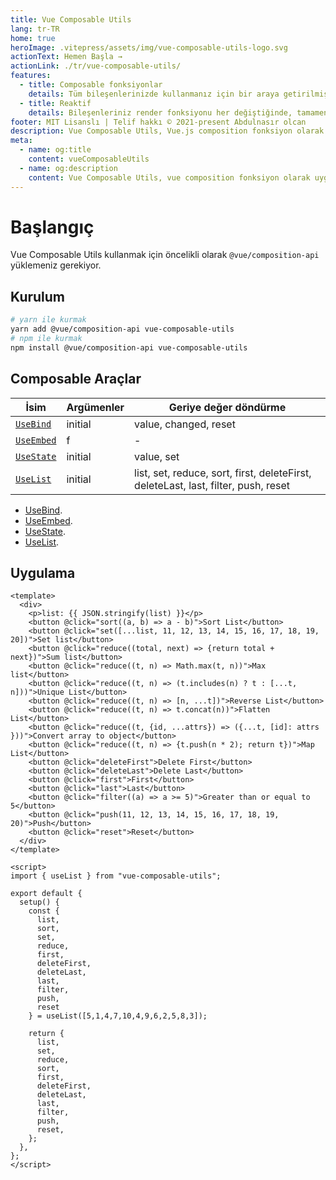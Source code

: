 ```yaml
---
title: Vue Composable Utils
lang: tr-TR
home: true
heroImage: .vitepress/assets/img/vue-composable-utils-logo.svg
actionText: Hemen Başla →
actionLink: ./tr/vue-composable-utils/
features:
  - title: Composable fonksiyonlar
    details: Tüm bileşenlerinizde kullanmanız için bir araya getirilmiş composable fonksiyonlar.
  - title: Reaktif
    details: Bileşenleriniz render fonksiyonu her değiştiğinde, tamamen reaktif sistemine sahibiz.
footer: MIT Lisanslı | Telif hakkı © 2021-present Abdulnasır olcan
description: Vue Composable Utils, Vue.js composition fonksiyon olarak uygulanır.
meta:
  - name: og:title
    content: vueComposableUtils
  - name: og:description
    content: Vue Composable Utils, vue composition fonksiyon olarak uygulanır.
---
```


# Başlangıç

Vue Composable Utils kullanmak için öncelikli olarak `@vue/composition-api` yüklemeniz gerekiyor.

## Kurulum

```bash
# yarn ile kurmak
yarn add @vue/composition-api vue-composable-utils
# npm ile kurmak
npm install @vue/composition-api vue-composable-utils
```

## Composable Araçlar

| İsim                                                     | Argümenler                         | Geriye değer döndürme                                        |
| -------------------------------------------------------- | ---------------------------------- | ------------------------------------------------------------ |
| [`UseBind`](./vue-composable-utils/bind.md)              | initial                            | value, changed, reset                                        |
| [`UseEmbed`](./vue-composable-utils/embed.md)            | f                                  | -                                                            |
| [`UseState`](./vue-composable-utils/state.md)            | initial                            | value, set                                                   |
| [`UseList`](./vue-composable-utils/list.md)              | initial                            | list, set, reduce, sort, first, deleteFirst, deleteLast, last,  filter, push, reset| 

- [UseBind](./vue-composable-utils/bind.md).
- [UseEmbed](./vue-composable-utils/embed.md).
- [UseState](./vue-composable-utils/state.md).
- [UseList](./vue-composable-utils/list.md).

## Uygulama
```vue
<template>
  <div>
    <p>list: {{ JSON.stringify(list) }}</p>
    <button @click="sort((a, b) => a - b)">Sort List</button>
    <button @click="set([...list, 11, 12, 13, 14, 15, 16, 17, 18, 19, 20])">Set list</button>
    <button @click="reduce((total, next) => {return total + next})">Sum list</button>
    <button @click="reduce((t, n) => Math.max(t, n))">Max list</button>
    <button @click="reduce((t, n) => (t.includes(n) ? t : [...t, n]))">Unique List</button>
    <button @click="reduce((t, n) => [n, ...t])">Reverse List</button>
    <button @click="reduce((t, n) => t.concat(n))">Flatten List</button>
    <button @click="reduce((t, {id, ...attrs}) => ({...t, [id]: attrs }))">Convert array to object</button>
    <button @click="reduce((t, n) => {t.push(n * 2); return t})">Map List</button>
    <button @click="deleteFirst">Delete First</button>
    <button @click="deleteLast">Delete Last</button>
    <button @click="first">First</button>
    <button @click="last">Last</button>
    <button @click="filter((a) => a >= 5)">Greater than or equal to 5</button>
    <button @click="push(11, 12, 13, 14, 15, 16, 17, 18, 19, 20)">Push</button>
    <button @click="reset">Reset</button>
  </div>
</template>

<script>
import { useList } from "vue-composable-utils";

export default {
  setup() {
    const {
      list,
      sort,
      set,
      reduce,
      first,
      deleteFirst,
      deleteLast,
      last,
      filter,
      push,
      reset
    } = useList([5,1,4,7,10,4,9,6,2,5,8,3]);

    return {
      list,
      set,
      reduce,
      sort,
      first,
      deleteFirst,
      deleteLast,
      last,
      filter,
      push,
      reset,
    };
  },
};
</script>
```
<ToggleDarkMode/>
<!-- TODO: Dark mode-->
